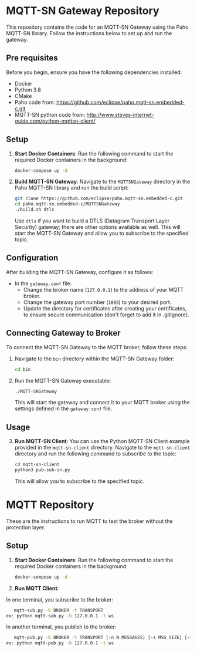 # MQTT-SN Gateway Repository

This repository contains the code for an MQTT-SN Gateway using the Paho MQTT-SN library. Follow the instructions below to set up and run the gateway.

## Pre requisites

Before you begin, ensure you have the following dependencies installed:

- Docker
- Python 3.8
- CMake
- Paho code from: https://github.com/eclipse/paho.mqtt-sn.embedded-c.git
- MQTT-SN python code from: http://www.steves-internet-guide.com/python-mqttsn-client/

## Setup

1. **Start Docker Containers**: Run the following command to start the required Docker containers in the background:

   ```bash
   docker-compose up -d
   ```

2. **Build MQTT-SN Gateway**: Navigate to the `MQTTSNGateway` directory in the Paho MQTT-SN library and run the build script:

   ```bash
   git clone https://github.com/eclipse/paho.mqtt-sn.embedded-c.git
   cd paho.mqtt-sn.embedded-c/MQTTSNGateway
   ./build.sh dtls
   ```

   Use `dtls` if you want to build a DTLS (Datagram Transport Layer Security) gateway; there are other options available as well. This will start the MQTT-SN Gateway and allow you to subscribe to the specified topic.

## Configuration

After building the MQTT-SN Gateway, configure it as follows:

- In the `gateway.conf` file:
  - Change the broker name (`127.0.0.1`) to the address of your MQTT broker.
  - Change the gateway port number (`1885`) to your desired port.
  - Update the directory for certificates after creating your certificates, to ensure secure communication (don't forget to add it in .gitignore). 

## Connecting Gateway to Broker

To connect the MQTT-SN Gateway to the MQTT broker, follow these steps:

1. Navigate to the `bin` directory within the MQTT-SN Gateway folder:

   ```bash
   cd bin
   ```

2. Run the MQTT-SN Gateway executable:

   ```bash
   ./MQTT-SNGateway
   ```

   This will start the gateway and connect it to your MQTT broker using the settings defined in the `gateway.conf` file.

## Usage

3. **Run MQTT-SN Client**: You can use the Python MQTT-SN Client example provided in the `mqtt-sn-client` directory. Navigate to the `mqtt-sn-client` directory and run the following command to subscribe to the topic:

   ```bash
   cd mqtt-sn-client
   python3 pub-sub-sn.py

   ```

   This will allow you to subscribe to the specified topic.

# MQTT Repository
These are the instructions to run MQTT to test the broker without the protection layer. 
## Setup

1. **Start Docker Containers**: Run the following command to start the required Docker containers in the background:

   ```bash
   docker-compose up -d
   ```

2. **Run MQTT Client**:

In one terminal, you subscribe to the broker:
```bash
   mqtt-sub.py -b BROKER -t TRANSPORT
ex: python mqtt-sub.py -b 127.0.0.1 -t ws
   ```
In another terminal, you publish to the broker:
```bash 
   mqtt-pub.py -b BROKER -t TRANSPORT [-n N_MESSAGES] [-s MSG_SIZE] [-i MSG_INTERVAL]
ex: python mqtt-pub.py -b 127.0.0.1 -t ws
```







